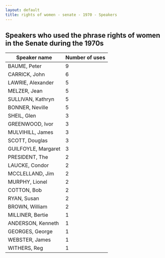```yaml
---
layout: default
title: rights of women - senate - 1970 - Speakers
---
```

## Speakers who used the phrase **rights of women** in the Senate during the 1970s

| Speaker name | Number of uses |
|--------------|----------------|
|BAUME, Peter|9|
|CARRICK, John|6|
|LAWRIE, Alexander|5|
|MELZER, Jean|5|
|SULLIVAN, Kathryn|5|
|BONNER, Neville|5|
|SHEIL, Glen|3|
|GREENWOOD, Ivor|3|
|MULVIHILL, James|3|
|SCOTT, Douglas|3|
|GUILFOYLE, Margaret|3|
|PRESIDENT, The|2|
|LAUCKE, Condor|2|
|MCCLELLAND, Jim|2|
|MURPHY, Lionel|2|
|COTTON, Bob|2|
|RYAN, Susan|2|
|BROWN, William|2|
|MILLINER, Bertie|1|
|ANDERSON, Kenneth|1|
|GEORGES, George|1|
|WEBSTER, James|1|
|WITHERS, Reg|1|
